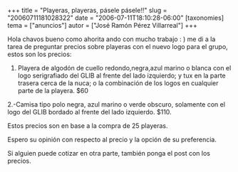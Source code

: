 +++
title = "Playeras, playeras, pásele pásele!!"
slug = "20060711181028322"
date = "2006-07-11T18:10:28-06:00"
[taxonomies]
tema = ["anuncios"]
autor = ["José Ramón Pérez Villarreal"]
+++

Hola chavos bueno como ahorita ando con mucho trabajo : ) me di a la
tarea de preguntar precios sobre playeras con el nuevo logo para el
grupo, estos son los precios:

<!-- more -->
1.  Playera de algodón de cuello redondo,negra,azul marino o blanca con
    el logo serigrafiado del GLIB al frente del lado izquierdo; y tux en
    la parte trasera cerca de la nuca; o la combinación de los logos en
    cualquier parte de la playera. $60

2.-Camisa tipo polo negra, azul marino o verde obscuro, solamente con el
logo del GLIB bordado al frente del lado izquierdo. $110.

Estos precios son en base a la compra de 25 playeras.

Espero su opinión con respecto al precio y la opción de su preferencia.

Si alguien puede cotizar en otra parte, también ponga el post con los
precios.
